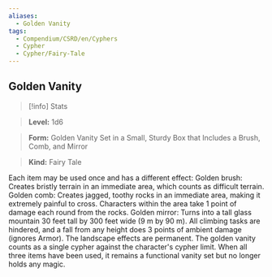 ```yaml
---
aliases:
  - Golden Vanity
tags:
  - Compendium/CSRD/en/Cyphers
  - Cypher
  - Cypher/Fairy-Tale
---
```

  
    
## Golden Vanity    
>[!info] Stats    
> **Level:** 1d6    
> **Form:** Golden Vanity Set in a Small, Sturdy Box that Includes a Brush, Comb, and Mirror    
> **Kind:** Fairy Tale  
    
Each item may be used once and has a different effect: Golden brush: Creates bristly terrain in an immediate area, which counts as difficult terrain. Golden comb: Creates jagged, toothy rocks in an immediate area, making it extremely painful to cross. Characters within the area take 1 point of damage each round from the rocks. Golden mirror: Turns into a tall glass mountain 30 feet tall by 300 feet wide (9 m by 90 m). All climbing tasks are hindered, and a fall from any height does 3 points of ambient damage (ignores Armor). The landscape effects are permanent. The golden vanity counts as a single cypher against the character's cypher limit. When all three items have been used, it remains a functional vanity set but no longer holds any magic.